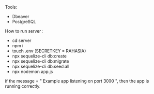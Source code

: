 Tools:
- Dbeaver
- PostgreSQL

How to run server :
- cd server
- npm i
- touch .env (SECRETKEY = RAHASIA)
- npx sequelize-cli db:create
- npx sequelize-cli db:migrate
- npx sequelize-cli db:seed:all
- npx nodemon app.js

if the message = " Example app listening on port 3000 ", then the app is running correctly.